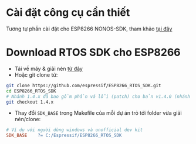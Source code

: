 # Cài đặt công cụ cần thiết
Tương tự phần cài đặt cho ESP8266 NONOS-SDK, tham khảo [tại đây](https://esp8266.vn/nonos-sdk/01-esp-basic/00-esp-basic/)

# Download RTOS SDK cho ESP8266

- Tải về máy & giải nén [từ đây](https://espressif.com/sites/default/files/sdks/esp8266_rtos_sdk_v1.4.0_16_02_26_0.zip)
- Hoặc git clone từ:
```bash
git clone https://github.com/espressif/ESP8266_RTOS_SDK.git
cd ESP8266_RTOS_SDK
# Nhánh 1.4.x đã bao gồm phần vá lỗi (patch) cho bản v1.4.0 (nhánh master)
git checkout 1.4.x
```

- Thay đổi `SDK_BASE` trong Makefile của mỗi dự án trỏ tới folder vừa giải nén/clone:
```makefile
# Ví dụ với người dùng windows và unofficial dev kit
SDK_BASE    ?= C:/Espressif/ESP8266_RTOS_SDK
```
